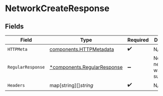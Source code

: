 # NetworkCreateResponse


## Fields

| Field                                                                     | Type                                                                      | Required                                                                  | Description                                                               |
| ------------------------------------------------------------------------- | ------------------------------------------------------------------------- | ------------------------------------------------------------------------- | ------------------------------------------------------------------------- |
| `HTTPMeta`                                                                | [components.HTTPMetadata](../../models/components/httpmetadata.md)        | :heavy_check_mark:                                                        | N/A                                                                       |
| `RegularResponse`                                                         | [*components.RegularResponse](../../models/components/regularresponse.md) | :heavy_minus_sign:                                                        | New network was created successfully                                      |
| `Headers`                                                                 | map[string][]*string*                                                     | :heavy_check_mark:                                                        | N/A                                                                       |